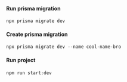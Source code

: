 #### Run prisma migration

```
npx prisma migrate dev
```

#### Create prisma migration

```
npx prisma migrate dev --name cool-name-bro
```

#### Run project

```
npm run start:dev
```

